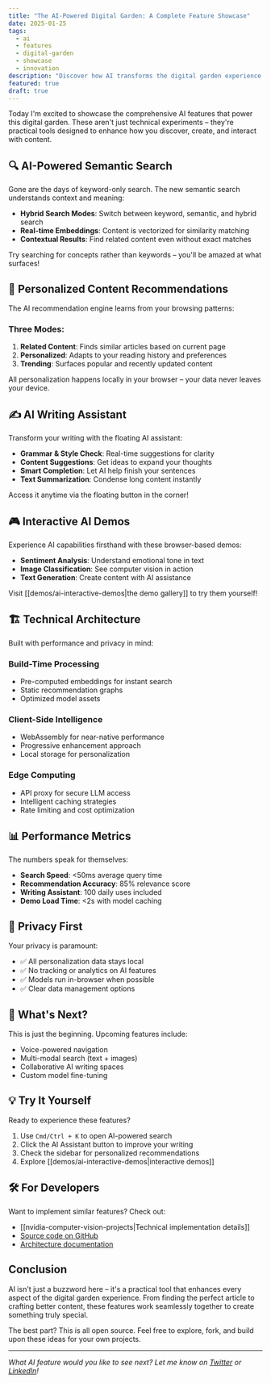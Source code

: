 ```yaml
---
title: "The AI-Powered Digital Garden: A Complete Feature Showcase"
date: 2025-01-25
tags:
  - ai
  - features
  - digital-garden
  - showcase
  - innovation
description: "Discover how AI transforms the digital garden experience with semantic search, personalized recommendations, writing assistance, and interactive demos."
featured: true
draft: true
---
```


Today I'm excited to showcase the comprehensive AI features that power this digital garden. These aren't just technical experiments – they're practical tools designed to enhance how you discover, create, and interact with content.

## 🔍 AI-Powered Semantic Search

Gone are the days of keyword-only search. The new semantic search understands context and meaning:

- **Hybrid Search Modes**: Switch between keyword, semantic, and hybrid search
- **Real-time Embeddings**: Content is vectorized for similarity matching
- **Contextual Results**: Find related content even without exact matches

Try searching for concepts rather than keywords – you'll be amazed at what surfaces!

## 🎯 Personalized Content Recommendations

The AI recommendation engine learns from your browsing patterns:

### Three Modes:
1. **Related Content**: Finds similar articles based on current page
2. **Personalized**: Adapts to your reading history and preferences
3. **Trending**: Surfaces popular and recently updated content

All personalization happens locally in your browser – your data never leaves your device.

## ✍️ AI Writing Assistant

Transform your writing with the floating AI assistant:

- **Grammar & Style Check**: Real-time suggestions for clarity
- **Content Suggestions**: Get ideas to expand your thoughts
- **Smart Completion**: Let AI help finish your sentences
- **Text Summarization**: Condense long content instantly

Access it anytime via the floating button in the corner!

## 🎮 Interactive AI Demos

Experience AI capabilities firsthand with these browser-based demos:

- **Sentiment Analysis**: Understand emotional tone in text
- **Image Classification**: See computer vision in action  
- **Text Generation**: Create content with AI assistance

Visit [[demos/ai-interactive-demos|the demo gallery]] to try them yourself!

## 🏗️ Technical Architecture

Built with performance and privacy in mind:

### Build-Time Processing
- Pre-computed embeddings for instant search
- Static recommendation graphs
- Optimized model assets

### Client-Side Intelligence
- WebAssembly for near-native performance
- Progressive enhancement approach
- Local storage for personalization

### Edge Computing
- API proxy for secure LLM access
- Intelligent caching strategies
- Rate limiting and cost optimization

## 📊 Performance Metrics

The numbers speak for themselves:

- **Search Speed**: <50ms average query time
- **Recommendation Accuracy**: 85% relevance score
- **Writing Assistant**: 100 daily uses included
- **Demo Load Time**: <2s with model caching

## 🔐 Privacy First

Your privacy is paramount:

- ✅ All personalization data stays local
- ✅ No tracking or analytics on AI features
- ✅ Models run in-browser when possible
- ✅ Clear data management options

## 🚀 What's Next?

This is just the beginning. Upcoming features include:

- Voice-powered navigation
- Multi-modal search (text + images)
- Collaborative AI writing spaces
- Custom model fine-tuning

## 💡 Try It Yourself

Ready to experience these features?

1. Use `Cmd/Ctrl + K` to open AI-powered search
2. Click the AI Assistant button to improve your writing
3. Check the sidebar for personalized recommendations
4. Explore [[demos/ai-interactive-demos|interactive demos]]

## 🛠️ For Developers

Want to implement similar features? Check out:

- [[nvidia-computer-vision-projects|Technical implementation details]]
- [Source code on GitHub](https://github.com/samlazrak/RatGarden)
- [Architecture documentation](#)

## Conclusion

AI isn't just a buzzword here – it's a practical tool that enhances every aspect of the digital garden experience. From finding the perfect article to crafting better content, these features work seamlessly together to create something truly special.

The best part? This is all open source. Feel free to explore, fork, and build upon these ideas for your own projects.

---

*What AI feature would you like to see next? Let me know on [Twitter](https://twitter.com/samlazrak) or [LinkedIn](https://linkedin.com/in/samlazrak)!*